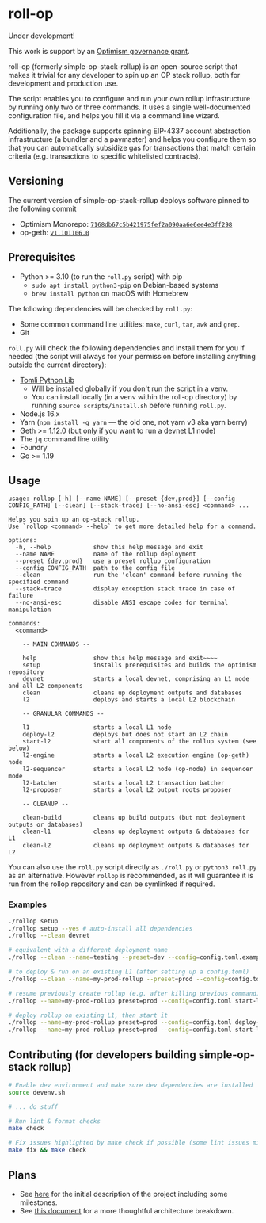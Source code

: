 # roll-op

Under development!

This work is support by an
[Optimism governance grant](https://app.charmverse.io/op-grants/proposals?id=a6e6bfb8-75bd-41bd-acb1-618c3c62e667).

roll-op (formerly simple-op-stack-rollup) is an open-source script that makes it trivial for any
developer to spin up an OP stack rollup, both for development and production use.

The script enables you to configure and run your own rollup infrastructure by running only two or
three commands. It uses a single well-documented configuration file, and helps you fill it via a
command line wizard.

Additionally, the package supports spinning EIP-4337 account abstraction infrastructure (a bundler
and a paymaster) and helps you configure them so that you can automatically subsidize gas for
transactions that match certain criteria (e.g. transactions to specific whitelisted contracts).

## Versioning

The current version of simple-op-stack-rollup deploys software pinned to the following commit

- Optimism Monorepo: [`7168db67c5b421975fef2a090aa6e6ee4e3ff298`](https://github.com/ethereum-optimism/optimism/tree/7168db67c5b421975fef2a090aa6e6ee4e3ff298)
- op-geth: [`v1.101106.0`](https://github.com/ethereum-optimism/op-geth/tree/v1.101106.0)

## Prerequisites

- Python >= 3.10 (to run the `roll.py` script) with pip
  - `sudo apt install python3-pip` on Debian-based systems
  - `brew install python` on macOS with Homebrew

The following dependencies will be checked by `roll.py`:

- Some common command line utilities: `make`, `curl`, `tar`, `awk` and `grep`.
- Git

`roll.py` will check the following dependencies and install them for you if needed (the script will
always for your permission before installing anything outside the current directory):

- [Tomli Python Lib](https://pypi.org/project/tomli/)
    - Will be installed globally if you don't run the script in a venv.
    - You can install locally (in a venv within the roll-op directory) by running
      `source scripts/install.sh` before running `roll.py`.
- Node.js 16.x
- Yarn (`npm install -g yarn` — the old one, not yarn v3 aka yarn berry)
- Geth >= 1.12.0 (but only if you want to run a devnet L1 node)
- The `jq` command line utility
- Foundry
- Go >= 1.19

## Usage

```
usage: rollop [-h] [--name NAME] [--preset {dev,prod}] [--config CONFIG_PATH] [--clean] [--stack-trace] [--no-ansi-esc] <command> ...

Helps you spin up an op-stack rollup.
Use `rollop <command> --help` to get more detailed help for a command.

options:
  -h, --help            show this help message and exit
  --name NAME           name of the rollup deployment
  --preset {dev,prod}   use a preset rollup configuration
  --config CONFIG_PATH  path to the config file
  --clean               run the 'clean' command before running the specified command
  --stack-trace         display exception stack trace in case of failure
  --no-ansi-esc         disable ANSI escape codes for terminal manipulation

commands:
  <command>

    -- MAIN COMMANDS --

    help                show this help message and exit~~~~
    setup               installs prerequisites and builds the optimism repository
    devnet              starts a local devnet, comprising an L1 node and all L2 components
    clean               cleans up deployment outputs and databases
    l2                  deploys and starts a local L2 blockchain
    
    -- GRANULAR COMMANDS --

    l1                  starts a local L1 node
    deploy-l2           deploys but does not start an L2 chain
    start-l2            start all components of the rollup system (see below)
    l2-engine           starts a local L2 execution engine (op-geth) node
    l2-sequencer        starts a local L2 node (op-node) in sequencer mode
    l2-batcher          starts a local L2 transaction batcher
    l2-proposer         starts a local L2 output roots proposer
    
    -- CLEANUP --

    clean-build         cleans up build outputs (but not deployment outputs or databases)
    clean-l1            cleans up deployment outputs & databases for L1
    clean-l2            cleans up deployment outputs & databases for L2
```

You can also use the `roll.py` script directly as `./roll.py` or `python3 roll.py`  as an
alternative. However `rollop` is recommended, as it will guarantee it is run from the rollop
repository and can be symlinked if required.

### Examples

```bash
./rollop setup
./rollop setup --yes # auto-install all dependencies
./rollop --clean devnet

# equivalent with a different deployment name
./rollop --clean --name=testing --preset=dev --config=config.toml.example devnet

# to deploy & run on an existing L1 (after setting up a config.toml)
./rollop --clean --name=my-prod-rollup --preset=prod --config=config.toml l2

# resume previously create rollup (e.g. after killing previous command)
./rollop --name=my-prod-rollup preset=prod --config=config.toml start-l2

# deploy rollup on existing L1, then start it
./rollop --name=my-prod-rollup preset=prod --config=config.toml deploy-l2
./rollop --name=my-prod-rollup preset=prod --config=config.toml start-l2
```

## Contributing (for developers building simple-op-stack rollup)

```bash
# Enable dev environment and make sure dev dependencies are installed
source devenv.sh

# ... do stuff

# Run lint & format checks
make check

# Fix issues highlighted by make check if possible (some lint issues might need manual fixes)
make fix && make check


```

## Plans

- See [here](https://app.charmverse.io/op-grants/proposals?id=a6e6bfb8-75bd-41bd-acb1-618c3c62e667)
  for the initial description of the project including some milestones.
- See [this document](https://hackmd.io/@vitalizing/SJXw9Wbih) for a more thoughtful architecture breakdown.